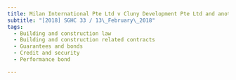 ```yaml
---
title: Milan International Pte Ltd v Cluny Development Pte Ltd and another 
subtitle: "[2018] SGHC 33 / 13\_February\_2018"
tags:
  - Building and construction law
  - Building and construction related contracts
  - Guarantees and bonds
  - Credit and security
  - Performance bond

---
```



